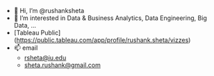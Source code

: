 - 👋 Hi, I’m @rushanksheta
- 👀 I’m interested in Data & Business Analytics, Data Engineering, Big Data, ...
- [Tableau Public] (https://public.tableau.com/app/profile/rushank.sheta/vizzes)
- 📫 email
   - [rsheta@iu.edu](mailto:rsheta@iu.edu)
   - [sheta.rushank@gmail.com](mailto:sheta.rushank@gmail.com)
